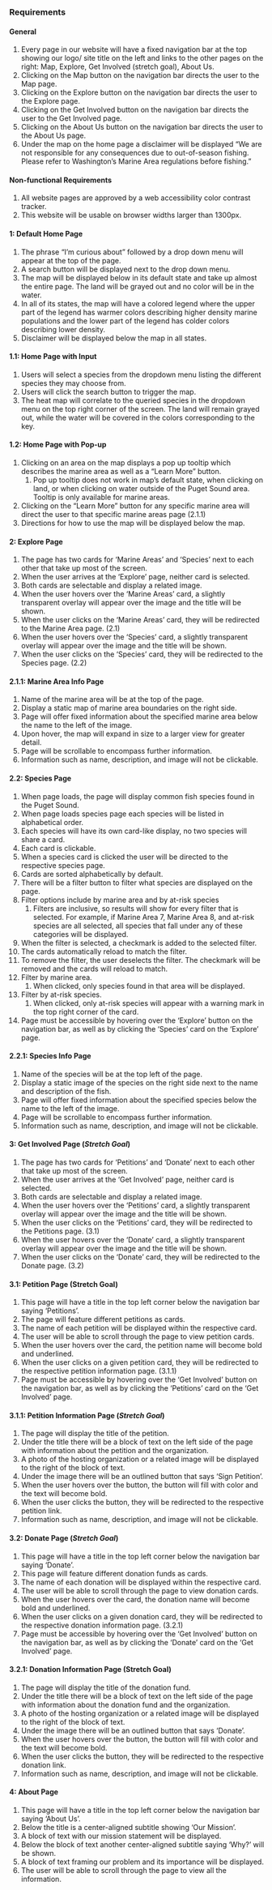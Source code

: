 ### Requirements

#### General 

1. Every page in our website will have a fixed navigation bar at the top showing our logo/ site title on the left and links to the other pages on the right: Map, Explore, Get Involved (stretch goal), About Us. 
3. Clicking on the Map button on the navigation bar directs the user to the Map page.
4. Clicking on the Explore button on the navigation bar directs the user to the Explore page.
5. Clicking on the Get Involved button on the navigation bar directs the user to the Get Involved page.
6. Clicking on the About Us button on the navigation bar directs the user to the About Us page.
7. Under the map on the home page a disclaimer will be displayed 
  “We are not responsible for any consequences due to out-of-season fishing. Please refer to Washington’s Marine Area regulations before fishing.”


#### Non-functional Requirements 

1. All website pages are approved by a web accessibility color contrast tracker. 
2. This website will be usable on browser widths larger than 1300px. 


#### 1: Default Home Page

1. The phrase “I’m curious about” followed by a drop down menu will appear at the top of the page.
2. A search button will be displayed next to the drop down menu. 
3. The map will be displayed below in its default state and take up almost the entire page. The land will be grayed out and no color will be in the water. 
4. In all of its states, the map will have a colored legend where the upper part of the legend has warmer colors describing higher density marine populations and the lower part of the legend has colder colors describing lower density.
5. Disclaimer will be displayed below the map in all states. 

#### 1.1: Home Page with Input

1. Users will select a species from the dropdown menu listing the different species they may choose from.
2. Users will click the search button to trigger the map.
3. The heat map will correlate to the queried species in the dropdown menu on the top right corner of the screen. The land will remain grayed out, while the water will be covered in the colors corresponding to the key.


#### 1.2: Home Page with Pop-up

1. Clicking on an area on the map displays a pop up tooltip which describes the marine area as well as a “Learn More” button.
    1. Pop up tooltip does not work in map’s default state, when clicking on land, or when clicking on water outside of the Puget Sound area. Tooltip is only available for marine areas. 
2. Clicking on the “Learn More” button for any specific marine area will direct the user to that specific marine areas page (2.1.1)
3. Directions for how to use the map will be displayed below the map.

#### 2: Explore Page

1. The page has two cards for ‘Marine Areas’ and ‘Species’ next to each other that take up most of the screen.
2. When the user arrives at the ‘Explore’ page, neither card is selected. 
3. Both cards are selectable and display a related image.
4. When the user hovers over the ‘Marine Areas’ card, a slightly transparent overlay will appear over the image and the title will be shown.
5. When the user clicks on the ‘Marine Areas’ card, they will be redirected to the Marine Area page. (2.1)
6. When the user hovers over the ‘Species’ card, a slightly transparent overlay will appear over the image and the title will be shown. 
7. When the user clicks on the ‘Species’ card, they will be redirected to the Species page. (2.2) 

#### 2.1.1: Marine Area Info Page

1. Name of the marine area will be at the top of the page.
2. Display a static map of marine area boundaries on the right side.
3. Page will offer fixed information about the specified marine area below the name to the left of the image.
4. Upon hover, the map will expand in size to a larger view for greater detail.
5. Page will be scrollable to encompass further information.
6. Information such as name, description, and image will not be clickable.

#### 2.2: Species Page

1. When page loads, the page will display common fish species found in the Puget Sound.
2. When page loads species page each species will be listed in alphabetical order.
3. Each species will have its own card-like display, no two species will share a card.
4. Each card is clickable.
5. When a species card is clicked the user will be directed to the respective species page. 
6. Cards are sorted alphabetically by default.
7. There will be a filter button to filter what species are displayed on the page. 
8. Filter options include by marine area and by at-risk species
    1. Filters are inclusive, so results will show for every filter that is selected. For example, if Marine Area 7, Marine Area 8, and at-risk species are all selected, all species that fall under any of these categories will be displayed. 
9. When the filter is selected, a checkmark is added to the selected filter.
10. The cards automatically reload to match the filter.
11. To remove the filter, the user deselects the filter. The checkmark will be removed and the cards will reload to match.
12. Filter by marine area. 
    1. When clicked, only species found in that area will be displayed.
13. Filter by at-risk species. 
    1. When clicked, only at-risk species will appear with a warning mark in the top right corner of the card.
14. Page must be accessible by hovering over the ‘Explore’ button on the navigation bar, as well as by clicking the ‘Species’ card on the ‘Explore’ page.

#### 2.2.1: Species Info Page

1. Name of the species will be at the top left of the page. 
2. Display a static image of the species on the right side next to the name and description of the fish.
3. Page will offer fixed information about the specified species below the name to the left of the image.
4. Page will be scrollable to encompass further information.
5. Information such as name, description, and image will not be clickable.

#### 3: Get Involved Page (*Stretch Goal*)

1. The page has two cards for ‘Petitions’ and ‘Donate’ next to each other that take up most of the screen.
2. When the user arrives at the ‘Get Involved’ page, neither card is selected. 
3. Both cards are selectable and display a related image.
4. When the user hovers over the ‘Petitions’ card, a slightly transparent overlay will appear over the image and the title will be shown.
5. When the user clicks on the ‘Petitions’ card, they will be redirected to the Petitions page. (3.1) 
6. When the user hovers over the ‘Donate’ card, a slightly transparent overlay will appear over the image and the title will be shown. 
7. When the user clicks on the ‘Donate’ card, they will be redirected to the Donate page. (3.2)

#### 3.1: Petition Page (Stretch Goal)

1. This page will have a title in the top left corner below the navigation bar saying ‘Petitions’.
2. The page will feature different petitions as cards.
3. The name of each petition will be displayed within the respective card. 
4. The user will be able to scroll through the page to view petition cards. 
5. When the user hovers over the card, the petition name will become bold and underlined. 
6. When the user clicks on a given petition card, they will be redirected to the respective petition information page. (3.1.1)
7. Page must be accessible by hovering over the ‘Get Involved’ button on the navigation bar, as well as by clicking the ‘Petitions’ card on the ‘Get Involved’ page.

#### 3.1.1: Petition Information Page (*Stretch Goal*)

1. The page will display the title of the petition.
2. Under the title there will be a block of text on the left side of the page with information about the petition and the organization.
3. A photo of the hosting organization or a related image will be displayed to the right of the block of text.
4. Under the image there will be an outlined button that says ‘Sign Petition’.
5. When the user hovers over the button, the button will fill with color and the text will become bold. 
6. When the user clicks the button, they will be redirected to the respective petition link.
7. Information such as name, description, and image will not be clickable.

#### 3.2: Donate Page (*Stretch Goal*)

1. This page will have a title in the top left corner below the navigation bar saying ‘Donate’.
2. This page will feature different donation funds as cards.
3. The name of each donation will be displayed within the respective card. 
4. The user will be able to scroll through the page to view donation cards.
5. When the user hovers over the card, the donation name will become bold and underlined. 
6. When the user clicks on a given donation card, they will be redirected to the respective donation information page. (3.2.1)
7. Page must be accessible by hovering over the ‘Get Involved’ button on the navigation bar, as well as by clicking the ‘Donate’ card on the ‘Get Involved’ page.

#### 3.2.1: Donation Information Page (Stretch Goal)

1. The page will display the title of the donation fund.
2. Under the title there will be a block of text on the left side of the page with information about the donation fund and the organization.
3. A photo of the hosting organization or a related image will be displayed to the right of the block of text.
4. Under the image there will be an outlined button that says ‘Donate’.
5. When the user hovers over the button, the button will fill with color and the text will become bold. 
6. When the user clicks the button, they will be redirected to the respective donation link.
7. Information such as name, description, and image will not be clickable.

#### 4: About Page

1. This page will have a title in the top left corner below the navigation bar saying ‘About Us’.
2. Below the title is a center-aligned subtitle showing ‘Our Mission’.
3. A block of text with our mission statement will be displayed.
4. Below the block of text another center-aligned subtitle saying ‘Why?’ will be shown.
5. A block of text framing our problem and its importance will be displayed. 
6. The user will be able to scroll through the page to view all the information. 

